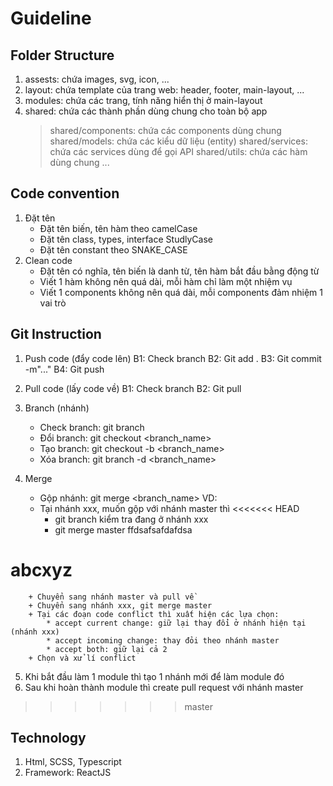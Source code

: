 # Guideline

## Folder Structure
1. assests: chứa images, svg, icon, ...
2. layout: chứa template của trang web: header, footer, main-layout, ...
3. modules: chứa các trang, tính năng hiển thị ở main-layout
4. shared: chứa các thành phần dùng chung cho toàn bộ app
    > shared/components: chứa các components dùng chung
    > shared/models: chứa các kiểu dữ liệu (entity)
    > shared/services: chứa các services dùng để gọi API
    > shared/utils: chứa các hàm dùng chung
    ...

## Code convention
1. Đặt tên
    - Đặt tên biến, tên hàm theo camelCase
    - Đặt tên class, types, interface StudlyCase
    - Đặt tên constant theo SNAKE_CASE
2. Clean code
    - Đặt tên có nghĩa, tên biến là danh từ, tên hàm bắt đầu bằng động từ
    - Viết 1 hàm không nên quá dài, mỗi hàm chỉ làm một nhiệm vụ
    - Viết 1 components không nên quá dài, mỗi components đảm nhiệm 1 vai trò

## Git Instruction
1. Push code (đẩy code lên)
    B1: Check branch 
    B2: Git add .
    B3: Git commit -m"..."
    B4: Git push

2. Pull code (lấy code về)
    B1: Check branch
    B2: Git pull

3. Branch (nhánh)
    - Check branch: git branch
    - Đổi branch: git checkout <branch_name>
    - Tạo branch: git checkout -b <branch_name>
    - Xóa branch: git branch -d <branch_name>

4. Merge 
    - Gộp nhánh: git merge <branch_name>
    VD: 
    - Tại nhánh xxx, muốn gộp với nhánh master thì
<<<<<<< HEAD
        + git branch kiểm tra đang ở nhánh xxx
        + git merge master
   ffdsafsafdafdsa

abcxyz
=======
        + Chuyển sang nhánh master và pull về
        + Chuyển sang nhánh xxx, git merge master
        + Tại các đoạn code conflict thì xuất hiện các lựa chọn: 
            * accept current change: giữ lại thay đổi ở nhánh hiện tại (nhánh xxx)
            * accept incoming change: thay đỏi theo nhánh master
            * accept both: giữ lại cả 2
        + Chọn và xử lí conflict

5. Khi bắt đầu làm 1 module thì tạo 1 nhánh mới để làm module đó
6. Sau khi hoàn thành module thì create pull request với nhánh master

>>>>>>> master
## Technology
1. Html, SCSS, Typescript
2. Framework: ReactJS
